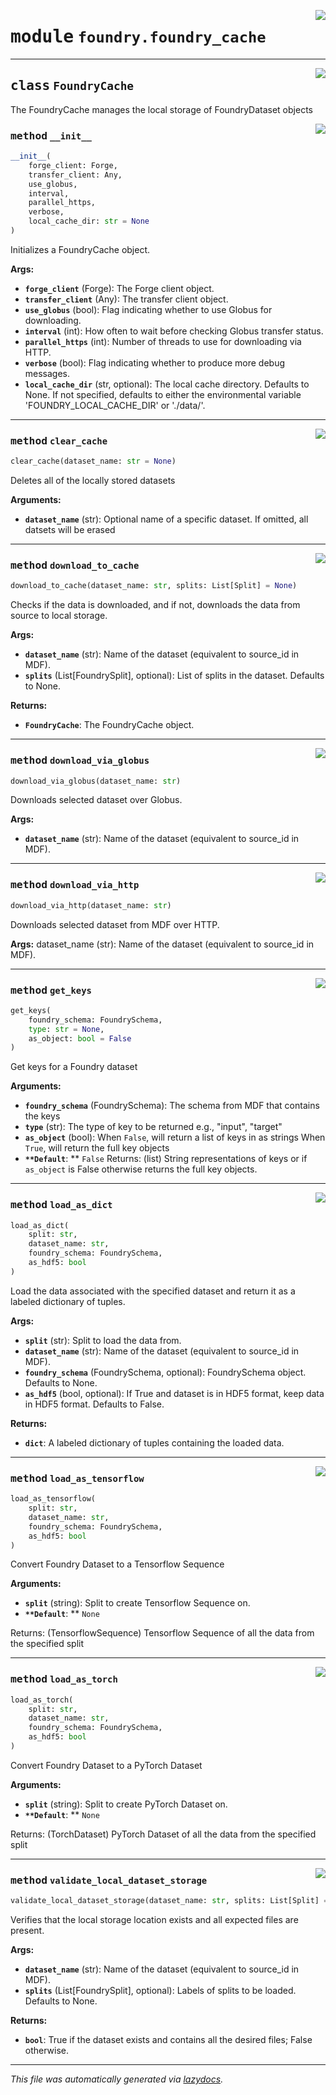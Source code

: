 <!-- markdownlint-disable -->

<a href="https://github.com/MLMI2-CSSI/foundry/tree/main/foundry/foundry_cache.py#L0"><img align="right" style="float:right;" src="https://img.shields.io/badge/-source-cccccc?style=flat-square"></a>

# <kbd>module</kbd> `foundry.foundry_cache`






---

<a href="https://github.com/MLMI2-CSSI/foundry/tree/main/foundry/foundry_cache.py#L22"><img align="right" style="float:right;" src="https://img.shields.io/badge/-source-cccccc?style=flat-square"></a>

## <kbd>class</kbd> `FoundryCache`
The FoundryCache manages the local storage of FoundryDataset objects 

<a href="https://github.com/MLMI2-CSSI/foundry/tree/main/foundry/foundry_cache.py#L25"><img align="right" style="float:right;" src="https://img.shields.io/badge/-source-cccccc?style=flat-square"></a>

### <kbd>method</kbd> `__init__`

```python
__init__(
    forge_client: Forge,
    transfer_client: Any,
    use_globus,
    interval,
    parallel_https,
    verbose,
    local_cache_dir: str = None
)
```

Initializes a FoundryCache object. 



**Args:**
 
 - <b>`forge_client`</b> (Forge):  The Forge client object. 
 - <b>`transfer_client`</b> (Any):  The transfer client object. 
 - <b>`use_globus`</b> (bool):  Flag indicating whether to use Globus for downloading. 
 - <b>`interval`</b> (int):  How often to wait before checking Globus transfer status. 
 - <b>`parallel_https`</b> (int):  Number of threads to use for downloading via HTTP. 
 - <b>`verbose`</b> (bool):  Flag indicating whether to produce more debug messages. 
 - <b>`local_cache_dir`</b> (str, optional):  The local cache directory. Defaults to None.  If not specified, defaults to either the environmental variable 'FOUNDRY_LOCAL_CACHE_DIR'  or './data/'. 




---

<a href="https://github.com/MLMI2-CSSI/foundry/tree/main/foundry/foundry_cache.py#L442"><img align="right" style="float:right;" src="https://img.shields.io/badge/-source-cccccc?style=flat-square"></a>

### <kbd>method</kbd> `clear_cache`

```python
clear_cache(dataset_name: str = None)
```

Deletes all of the locally stored datasets 



**Arguments:**
 
 - <b>`dataset_name`</b> (str):  Optional name of a specific dataset. If omitted,  all datsets will be erased 

---

<a href="https://github.com/MLMI2-CSSI/foundry/tree/main/foundry/foundry_cache.py#L58"><img align="right" style="float:right;" src="https://img.shields.io/badge/-source-cccccc?style=flat-square"></a>

### <kbd>method</kbd> `download_to_cache`

```python
download_to_cache(dataset_name: str, splits: List[Split] = None)
```

Checks if the data is downloaded, and if not, downloads the data from source to local storage. 



**Args:**
 
 - <b>`dataset_name`</b> (str):  Name of the dataset (equivalent to source_id in MDF). 
 - <b>`splits`</b> (List[FoundrySplit], optional):  List of splits in the dataset. Defaults to None. 



**Returns:**
 
 - <b>`FoundryCache`</b>:  The FoundryCache object. 

---

<a href="https://github.com/MLMI2-CSSI/foundry/tree/main/foundry/foundry_cache.py#L81"><img align="right" style="float:right;" src="https://img.shields.io/badge/-source-cccccc?style=flat-square"></a>

### <kbd>method</kbd> `download_via_globus`

```python
download_via_globus(dataset_name: str)
```

Downloads selected dataset over Globus. 



**Args:**
 
 - <b>`dataset_name`</b> (str):  Name of the dataset (equivalent to source_id in MDF). 

---

<a href="https://github.com/MLMI2-CSSI/foundry/tree/main/foundry/foundry_cache.py#L101"><img align="right" style="float:right;" src="https://img.shields.io/badge/-source-cccccc?style=flat-square"></a>

### <kbd>method</kbd> `download_via_http`

```python
download_via_http(dataset_name: str)
```

Downloads selected dataset from MDF over HTTP. 

**Args:**
 dataset_name (str): Name of the dataset (equivalent to source_id in MDF). 

---

<a href="https://github.com/MLMI2-CSSI/foundry/tree/main/foundry/foundry_cache.py#L408"><img align="right" style="float:right;" src="https://img.shields.io/badge/-source-cccccc?style=flat-square"></a>

### <kbd>method</kbd> `get_keys`

```python
get_keys(
    foundry_schema: FoundrySchema,
    type: str = None,
    as_object: bool = False
)
```

Get keys for a Foundry dataset 



**Arguments:**
 
 - <b>`foundry_schema`</b> (FoundrySchema):  The schema from MDF that contains the keys 
 - <b>`type`</b> (str):  The type of key to be returned e.g., "input", "target" 
 - <b>`as_object`</b> (bool):  When ``False``, will return a list of keys in as strings  When ``True``, will return the full key objects 
 - <b>`**Default`</b>: ** ``False`` Returns: (list) String representations of keys or if ``as_object`` is False otherwise returns the full key objects. 

---

<a href="https://github.com/MLMI2-CSSI/foundry/tree/main/foundry/foundry_cache.py#L187"><img align="right" style="float:right;" src="https://img.shields.io/badge/-source-cccccc?style=flat-square"></a>

### <kbd>method</kbd> `load_as_dict`

```python
load_as_dict(
    split: str,
    dataset_name: str,
    foundry_schema: FoundrySchema,
    as_hdf5: bool
)
```

Load the data associated with the specified dataset and return it as a labeled dictionary of tuples. 



**Args:**
 
 - <b>`split`</b> (str):  Split to load the data from. 
 - <b>`dataset_name`</b> (str):  Name of the dataset (equivalent to source_id in MDF). 
 - <b>`foundry_schema`</b> (FoundrySchema, optional):  FoundrySchema object. Defaults to None. 
 - <b>`as_hdf5`</b> (bool, optional):  If True and dataset is in HDF5 format, keep data in HDF5 format. Defaults to False. 



**Returns:**
 
 - <b>`dict`</b>:  A labeled dictionary of tuples containing the loaded data. 

---

<a href="https://github.com/MLMI2-CSSI/foundry/tree/main/foundry/foundry_cache.py#L255"><img align="right" style="float:right;" src="https://img.shields.io/badge/-source-cccccc?style=flat-square"></a>

### <kbd>method</kbd> `load_as_tensorflow`

```python
load_as_tensorflow(
    split: str,
    dataset_name: str,
    foundry_schema: FoundrySchema,
    as_hdf5: bool
)
```

Convert Foundry Dataset to a Tensorflow Sequence 



**Arguments:**
 
 - <b>`split`</b> (string):  Split to create Tensorflow Sequence on. 
 - <b>`**Default`</b>: ** ``None`` 

Returns: (TensorflowSequence) Tensorflow Sequence of all the data from the specified split 

---

<a href="https://github.com/MLMI2-CSSI/foundry/tree/main/foundry/foundry_cache.py#L227"><img align="right" style="float:right;" src="https://img.shields.io/badge/-source-cccccc?style=flat-square"></a>

### <kbd>method</kbd> `load_as_torch`

```python
load_as_torch(
    split: str,
    dataset_name: str,
    foundry_schema: FoundrySchema,
    as_hdf5: bool
)
```

Convert Foundry Dataset to a PyTorch Dataset 



**Arguments:**
 
 - <b>`split`</b> (string):  Split to create PyTorch Dataset on. 
 - <b>`**Default`</b>: ** ``None`` 

Returns: (TorchDataset) PyTorch Dataset of all the data from the specified split 

---

<a href="https://github.com/MLMI2-CSSI/foundry/tree/main/foundry/foundry_cache.py#L130"><img align="right" style="float:right;" src="https://img.shields.io/badge/-source-cccccc?style=flat-square"></a>

### <kbd>method</kbd> `validate_local_dataset_storage`

```python
validate_local_dataset_storage(dataset_name: str, splits: List[Split] = None)
```

Verifies that the local storage location exists and all expected files are present. 



**Args:**
 
 - <b>`dataset_name`</b> (str):  Name of the dataset (equivalent to source_id in MDF). 
 - <b>`splits`</b> (List[FoundrySplit], optional):  Labels of splits to be loaded. Defaults to None. 



**Returns:**
 
 - <b>`bool`</b>:  True if the dataset exists and contains all the desired files; False otherwise. 




---

_This file was automatically generated via [lazydocs](https://github.com/ml-tooling/lazydocs)._
